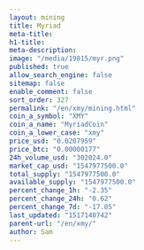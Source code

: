 ```yaml
---
layout: mining
title: Myriad
meta-title: 
h1-title: 
meta-description: 
image: "/media/19815/myr.png"
published: true
allow_search_engine: false
sitemap: false
enable_comment: false
sort_order: 327
permalink: "/en/xmy/mining.html"
coin_a_symbol: "XMY"
coin_a_name: "MyriadCoin"
coin_a_lower_case: "xmy"
price_usd: "0.0207959"
price_btc: "0.00000177"
24h_volume_usd: "302024.0"
market_cap_usd: "1547977500.0"
total_supply: "1547977500.0"
available_supply: "1547977500.0"
percent_change_1h: "-2.35"
percent_change_24h: "0.62"
percent_change_7d: "-17.05"
last_updated: "1517140742"
parent-url: "/en/xmy/"
author: Sam
---
```


